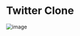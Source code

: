 
# Twitter Clone

![image](https://github.com/ikaushiksharma/twitter/assets/90143986/9a2ae286-c169-45d3-957a-1dbed78c84a2)

